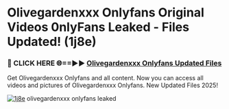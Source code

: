# Olivegardenxxx Onlyfans Original Videos 0nlyFans Leaked - Files Updated! (1j8e)

<h3>🔴 CLICK HERE 🌐==►► <a href="https://tinyurl.com/ms9xzufz" rel="nofollow">Olivegardenxxx Onlyfans Updated Files</a></h3>

Get Olivegardenxxx Onlyfans and all content. Now you can access all videos and pictures of Olivegardenxxx Onlyfans. New Updated Files 2025!

[![1j8e](https://i.imgur.com/ppqm5kG.gif)](https://tinyurl.com/ms9xzufz)
olivegardenxxx onlyfans leaked